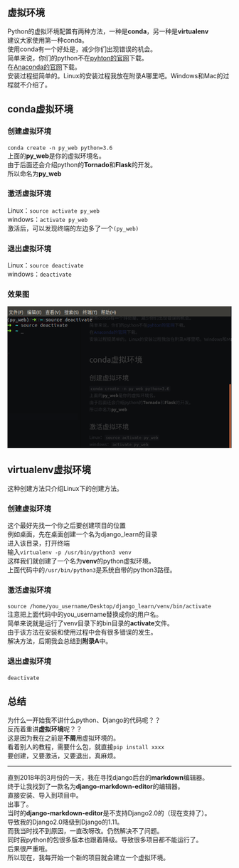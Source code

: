 ## 虚拟环境  
Python的虚拟环境配置有两种方法，一种是**conda**，另一种是**virtualenv**   
建议大家使用第一种conda。  
使用conda有一个好处是，减少你们出现错误的机会。  
简单来说，你们的python不在[pyhton的官网](https://www.python.org/)下载。  
在[Anaconda的官网](https://www.anaconda.com/download)下载。  
安装过程挺简单的。Linux的安装过程我放在附录A哪里吧。Windows和Mac的过程就不介绍了。  
## conda虚拟环境  
### 创建虚拟环境  
`conda create -n py_web python=3.6`  
上面的**py_web**是你的虚拟环境名。  
由于后面还会介绍python的**Tornado**和**Flask**的开发。  
所以命名为**py_web**  
### 激活虚拟环境  
Linux：`source activate py_web`  
windows：`activate py_web`     
激活后，可以发现终端的左边多了一个`(py_web)`  
### 退出虚拟环境  
Linux：`source deactivate`  
windows：`deactivate`   
### 效果图  
![效果图](/img/chapter1-1.png)  
## virtualenv虚拟环境
这种创建方法只介绍Linux下的创建方法。
### 创建虚拟环境  
这个最好先找一个你之后要创建项目的位置  
例如桌面，先在桌面创建一个名为django_learn的目录  
进入该目录，打开终端  
输入`virtualenv -p /usr/bin/python3 venv`  
这样我们就创建了一个名为**venv**的python虚拟环境。  
上面代码中的`/usr/bin/python3`是系统自带的python3路径。  
### 激活虚拟环境
`source /home/you_username/Desktop/django_learn/venv/bin/activate`   
注意把上面代码中的you_username替换成你的用户名。  
简单来说就是运行了venv目录下的bin目录的**activate**文件。  
由于该方法在安装和使用过程中会有很多错误的发生。  
解决方法，后期我会总结到**附录A**中。  
### 退出虚拟环境  
`deactivate`  

## 总结  
为什么一开始我不讲什么python、Django的代码呢？？  
反而着重讲**虚拟环境**呢？？  
这是因为我在之前是**不屑**用虚拟环境的。  
看着别人的教程，需要什么包，就直接`pip install xxxx`  
要创建，又要激活，又要退出，真麻烦。
***
直到2018年的3月份的一天，我在寻找django后台的**markdown**编辑器。  
终于让我找到了一款名为**django-markdown-editor**的编辑器。  
直接安装、导入到项目中。  
出事了。   
当时的**django-markdown-editor**是不支持Django2.0的（现在支持了）。  
导致我的Django2.0降级到Django的1.11。  
而我当时找不到原因，一直改呀改。仍然解决不了问题。  
同时我python的包很多版本也跟着降级。导致很多项目都不能运行了。  
后果很严重哦。  
所以现在，我每开始一个新的项目就会建立一个虚拟环境。  
